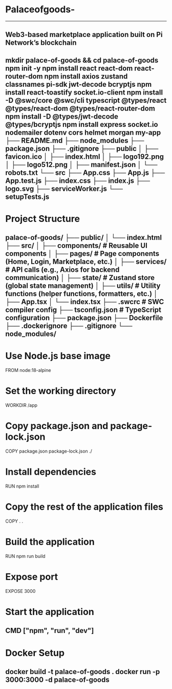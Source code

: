 # Palaceofgoods-
---
Web3-based marketplace application built on Pi Network’s blockchain 
---
mkdir palace-of-goods && cd palace-of-goods
npm init -y
npm install react react-dom react-router-dom
npm install axios zustand classnames pi-sdk jwt-decode bcryptjs
npm install react-toastify socket.io-client
npm install -D @swc/core @swc/cli typescript @types/react @types/react-dom @types/react-router-dom
npm install -D @types/jwt-decode @types/bcryptjs
npm install express socket.io nodemailer dotenv cors helmet morgan
my-app
├── README.md
├── node_modules
├── package.json
├── .gitignore
├── public
│   ├── favicon.ico
│   ├── index.html
│   ├── logo192.png
│   ├── logo512.png
│   ├── manifest.json
│   └── robots.txt
└── src
    ├── App.css
    ├── App.js
    ├── App.test.js
    ├── index.css
    ├── index.js
    ├── logo.svg
    ├── serviceWorker.js
    └── setupTests.js
---
# Project Structure #

palace-of-goods/
├── public/
│   └── index.html
├── src/
│   ├── components/      # Reusable UI components
│   ├── pages/           # Page components (Home, Login, Marketplace, etc.)
│   ├── services/        # API calls (e.g., Axios for backend communication)
│   ├── state/           # Zustand store (global state management)
│   ├── utils/           # Utility functions (helper functions, formatters, etc.)
│   ├── App.tsx
│   └── index.tsx
├── .swcrc               # SWC compiler config
├── tsconfig.json        # TypeScript configuration
├── package.json
├── Dockerfile
├── .dockerignore
├── .gitignore
└── node_modules/
---
# Use Node.js base image
FROM node:18-alpine

# Set the working directory
WORKDIR /app

# Copy package.json and package-lock.json
COPY package.json package-lock.json ./

# Install dependencies
RUN npm install

# Copy the rest of the application files
COPY . .

# Build the application
RUN npm run build

# Expose port
EXPOSE 3000

# Start the application
CMD ["npm", "run", "dev"]
---

# Docker Setup #

docker build -t palace-of-goods .
docker run -p 3000:3000 -d palace-of-goods
---
